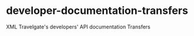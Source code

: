 developer-documentation-transfers
=================================

XML Travelgate's developers' API documentation Transfers



